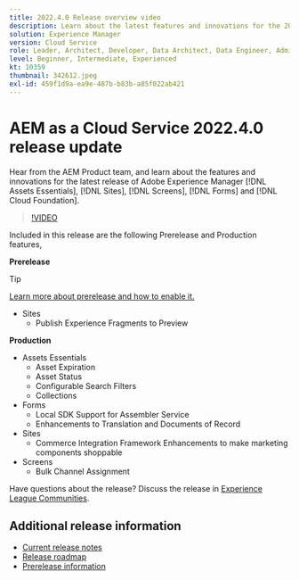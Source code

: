 ```yaml
---
title: 2022.4.0 Release overview video
description: Learn about the latest features and innovations for the 2022-4-0 release for Adobe Experience Manager [!DNL Assets Essentials], [!DNL Sites], [!DNL Screens], [!DNL Forms] and [!DNL Cloud Foundation].
solution: Experience Manager
version: Cloud Service
role: Leader, Architect, Developer, Data Architect, Data Engineer, Admin, User
level: Beginner, Intermediate, Experienced
kt: 10359
thumbnail: 342612.jpeg
exl-id: 459f1d9a-ea9e-487b-b83b-a85f022ab421
---
```

# AEM as a Cloud Service 2022.4.0 release update 

Hear from the AEM Product team, and learn about the features and innovations for the latest release of Adobe Experience Manager [!DNL Assets Essentials], [!DNL Sites], [!DNL Screens], [!DNL Forms] and [!DNL Cloud Foundation].

>[!VIDEO](https://video.tv.adobe.com/v/342612/?quality=12&learn=on)

Included in this release are the following Prerelease and Production features,

**Prerelease**

>[!TIP]
>
>[Learn more about prerelease and how to enable it.](https://experienceleague.adobe.com/docs/experience-manager-cloud-service/content/release-notes/prerelease.html)

* Sites
  * Publish Experience Fragments to Preview

**Production**

* Assets Essentials
  * Asset Expiration
  * Asset Status
  * Configurable Search Filters
  * Collections
* Forms
  * Local SDK Support for Assembler Service
  * Enhancements to Translation and Documents of Record
* Sites
  * Commerce Integration Framework Enhancements to make marketing components shoppable
* Screens
  * Bulk Channel Assignment

Have questions about the release?  Discuss the release in [Experience League Communities](https://adobe.ly/3LO0gOo).

## Additional release information

* [Current release notes](https://experienceleague.adobe.com/docs/experience-manager-cloud-service/content/release-notes/home.html)
* [Release roadmap](https://experienceleague.adobe.com/docs/experience-manager-release-information/aem-release-updates/update-releases-roadmap.html)
* [Prerelease information](https://experienceleague.adobe.com/docs/experience-manager-cloud-service/content/release-notes/prerelease.html)
